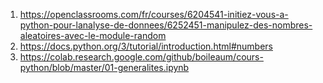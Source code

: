 1. https://openclassrooms.com/fr/courses/6204541-initiez-vous-a-python-pour-lanalyse-de-donnees/6252451-manipulez-des-nombres-aleatoires-avec-le-module-random
2. https://docs.python.org/3/tutorial/introduction.html#numbers
3. https://colab.research.google.com/github/boileaum/cours-python/blob/master/01-generalites.ipynb